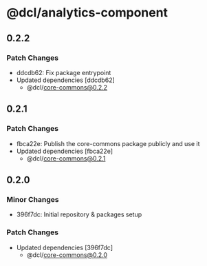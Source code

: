 # @dcl/analytics-component

## 0.2.2

### Patch Changes

- ddcdb62: Fix package entrypoint
- Updated dependencies [ddcdb62]
  - @dcl/core-commons@0.2.2

## 0.2.1

### Patch Changes

- fbca22e: Publish the core-commons package publicly and use it
- Updated dependencies [fbca22e]
  - @dcl/core-commons@0.2.1

## 0.2.0

### Minor Changes

- 396f7dc: Initial repository & packages setup

### Patch Changes

- Updated dependencies [396f7dc]
  - @dcl/core-commons@0.2.0
